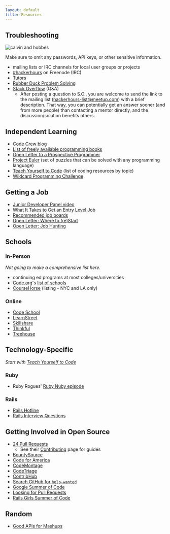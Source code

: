 ```yaml
---
layout: default
title: Resources
---
```


## Troubleshooting

![calvin and hobbes](http://picayune.uclick.com/comics/ch/1995/ch950617.gif)

Make sure to omit any passwords, API keys, or other sensitive information.

* mailing lists or IRC channels for local user groups or projects
* [#hackerhours](https://webchat.freenode.net/?channels=hackerhours) on Freenode (IRC)
* [Tutors](tutors.html)
* [Rubber Duck Problem Solving](http://www.codinghorror.com/blog/2012/03/rubber-duck-problem-solving.html)
* [Stack Overflow](http://stackoverflow.com/) (Q&A)
    * After posting a question to S.O., you are welcome to send the link to the mailing list (hackerhours-list@meetup.com) with a brief description.  That way, you can potentially get an answer sooner (and from more people) than contacting a mentor directly, and the discussion/solution benefits others.

## Independent Learning

* [Code Crew blog](http://blog.codecrew.co/)
* [List of freely available programming books](http://stackoverflow.com/questions/194812/list-of-freely-available-programming-books)
* [Open Letter to a Prospective Programmer](http://afeld.me/nerdery/500322)
* [Project Euler](http://projecteuler.net) (set of puzzles that can be solved with any programming language)
* [Teach Yourself to Code](http://teachyourselftocode.com/) (list of coding resources by topic)
* [Wildcard Programming Challenge](http://www.trywildcard.com/challenge)

## Getting a Job

* [Junior Developer Panel video](http://afeld.me/nerdery/522101)
* [What It Takes to Get an Entry Level Job](http://www.onedayonejob.com/blog/what-it-takes-to-get-an-entry-level-job/)
* [Recommended job boards](https://gist.github.com/afeld/5201086)
* [Open Letter: Where to (re)Start](http://afeld.me/nerdery/975651)
* [Open Letter: Job Hunting](http://afeld.me/nerdery/606069)

## Schools

### In-Person

*Not going to make a comprehensive list here.*

* continuing ed programs at most colleges/universities
* [Code.org](http://www.code.org/)'s [list of schools](http://aws.code.org/search)
* [CourseHorse](http://coursehorse.com/) (listing - NYC and LA only)

### Online

* [Code School](http://www.codeschool.com/)
* [LearnStreet](http://www.learnstreet.com/)
* [Skillshare](http://www.skillshare.com/classes/?levels=2&school=technology)
* [Thinkful](https://www.thinkful.com/)
* [Treehouse](http://teamtreehouse.com/)

## Technology-Specific

*Start with [Teach Yourself to Code](http://teachyourselftocode.com/)*

### Ruby

* Ruby Rogues' [Ruby Nuby episode](http://rubyrogues.com/090-rr-ruby-nuby-episode/)

### Rails

* [Rails Hotline](http://rails.pockethotline.com/)
* [Rails Interview Questions](http://documentup.com/afeld/rails_interview_questions)

## Getting Involved in Open Source

* [24 Pull Requests](http://24pullrequests.com/)
    * See their [Contributing](http://24pullrequests.com/contributing) page for guides
* [BountySource](https://www.bountysource.com/)
* [Code for America](http://codeforamerica.org/)
* [CodeMontage](http://codemontage.com/)
* [CodeTriage](http://www.codetriage.com/)
* [ContribHub](http://contribhub.com/)
* [Search GitHub for `help-wanted`](https://github.com/search?q=state%3Aopen+label%3Ahelp-wanted&type=Issues)
* [Google Summer of Code](https://developers.google.com/open-source/soc/)
* [Looking for Pull Requests](http://www.lookingforpullrequests.com/)
* [Rails Girls Summer of Code](http://railsgirlssummerofcode.org/)

## Random

* [Good APIs for Mashups](https://gist.github.com/afeld/4952991)
